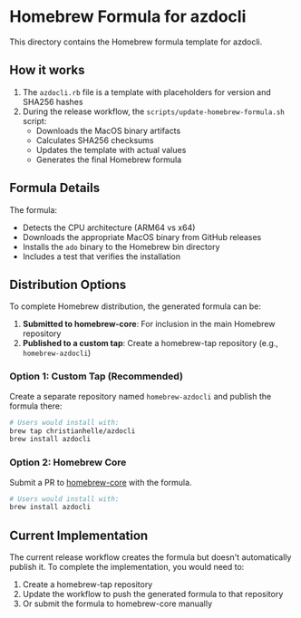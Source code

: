 # Homebrew Formula for azdocli

This directory contains the Homebrew formula template for azdocli.

## How it works

1. The `azdocli.rb` file is a template with placeholders for version and SHA256 hashes
2. During the release workflow, the `scripts/update-homebrew-formula.sh` script:
   - Downloads the MacOS binary artifacts
   - Calculates SHA256 checksums
   - Updates the template with actual values
   - Generates the final Homebrew formula

## Formula Details

The formula:
- Detects the CPU architecture (ARM64 vs x64)
- Downloads the appropriate MacOS binary from GitHub releases
- Installs the `ado` binary to the Homebrew bin directory
- Includes a test that verifies the installation

## Distribution Options

To complete Homebrew distribution, the generated formula can be:

1. **Submitted to homebrew-core**: For inclusion in the main Homebrew repository
2. **Published to a custom tap**: Create a homebrew-tap repository (e.g., `homebrew-azdocli`)

### Option 1: Custom Tap (Recommended)

Create a separate repository named `homebrew-azdocli` and publish the formula there:

```bash
# Users would install with:
brew tap christianhelle/azdocli
brew install azdocli
```

### Option 2: Homebrew Core

Submit a PR to [homebrew-core](https://github.com/Homebrew/homebrew-core) with the formula.

```bash
# Users would install with:
brew install azdocli
```

## Current Implementation

The current release workflow creates the formula but doesn't automatically publish it. To complete the implementation, you would need to:

1. Create a homebrew-tap repository
2. Update the workflow to push the generated formula to that repository
3. Or submit the formula to homebrew-core manually